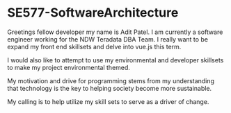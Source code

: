 # SE577-SoftwareArchitecture

Greetings fellow developer my name is Adit Patel. I am currently a software engineer working for the NDW Teradata DBA Team.
I really want to be expand my front end skillsets and delve into vue.js this term.

I would also like to attempt to use my environmental and developer skillsets to make my project environmental themed.


My motivation and drive for programming stems from my understanding that technology is the key to helping society become more sustainable. 

My calling is to help utilize my skill sets to serve as a driver of change.